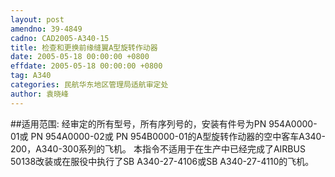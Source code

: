 ```yaml
---
layout: post
amendno: 39-4849
cadno: CAD2005-A340-15
title: 检查和更换前缘缝翼A型旋转作动器
date: 2005-05-18 00:00:00 +0800
effdate: 2005-05-18 00:00:00 +0800
tag: A340
categories: 民航华东地区管理局适航审定处
author: 袁晓峰
---
```


##适用范围:
经审定的所有型号，所有序列号的，安装有件号为PN 954A0000-01或 PN 954A0000-02或 PN 954B0000-01的A型旋转作动器的空中客车A340-200，A340-300系列的飞机。
本指令不适用于在生产中已经完成了AIRBUS 50138改装或在服役中执行了SB A340-27-4106或SB A340-27-4110的飞机。


